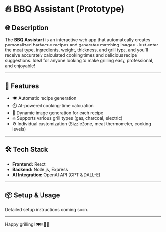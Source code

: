 # 🔥 BBQ Assistant (Prototype)

## 🌐 Description

The **BBQ Assistant** is an interactive web app that automatically creates personalized barbecue recipes and generates matching images. Just enter the meat type, ingredients, weight, thickness, and grill type, and you'll receive accurately calculated cooking times and delicious recipe suggestions. Ideal for anyone looking to make grilling easy, professional, and enjoyable!

---

## 🚀 Features

- 🍽️ Automatic recipe generation
- ⏱️ AI-powered cooking-time calculation
- 📸 Dynamic image generation for each recipe
- 🔥 Supports various grill types (gas, charcoal, electric)
- ⚙️ Individual customization (SizzleZone, meat thermometer, cooking levels)

---

## 🛠️ Tech Stack

- **Frontend:** React
- **Backend:** Node.js, Express
- **AI Integration:** OpenAI API (GPT & DALL-E)

---

## 📦 Setup & Usage

Detailed setup instructions coming soon.

---

Happy grilling! 🍽️🔥🍖😋
